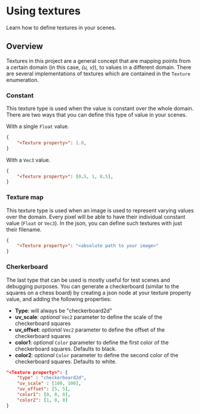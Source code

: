 # Using textures

Learn how to define textures in your scenes.

## Overview

Textures in this project are a general concept that are mapping points from a certain domain (in this case, _(u, v)_), to values in a different domain. There are several implementations of textures which are contained in the ``Texture`` enumeration.

### Constant

This texture type is used when the value is constant over the whole domain. There are two ways that you can define this type of value in your scenes.

With a single `Float` value.
```json
{
    "<Texture property>": 1.0,
}
```

With a `Vec3` value.
```json
{
    "<Texture property>": [0.5, 1, 0.5],
}
```

### Texture map

This texture type is used when an image is used to represent varying values over the domain. Every pixel will be able to have their individual constant value (`Float` or `Vec3`). In the json, you can define such textures with just their filename.

```json
{
    "<Texture property>": "<absolute path to your image>"
}
```


### Cherkerboard

The last type that can be used is mostly useful for test scenes and debugging purposes. You can generate a checkerboard (similar to the squares on a chess board) by creating a json node at your texture property value, and adding the following properties:

- **Type**: will always be "checkerboard2d"
- **uv_scale**: _optional_ ``Vec2`` parameter to define the scale of the checkerboard squares
- **uv_offset**: _optional_ ``Vec2`` parameter to define the offset of the checkerboard squares
- **color1**: _optional_ ``Color`` parameter to define the first color of the checkerboard squares. Defaults to black.
- **color2**: _optional_ ``Color`` parameter to define the second color of the checkerboard squares. Defaults to white.

```json
"<Texture property>": {
    "type" : "checkerboard2d",
    "uv_scale" : [100, 100],
    "uv_offset": [5, 5],
    "color1": [0, 0, 0],
    "color2": [1, 0, 0]
}
```
